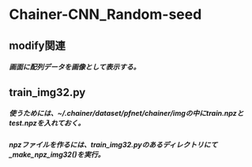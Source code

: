 # Chainer-CNN_Random-seed

## modify関連
##### 画面に配列データを画像として表示する。

## train_img32.py
##### 使うためには、~/.chainer/dataset/pfnet/chainer/imgの中にtrain.npzとtest.npzを入れておく。
##### npzファイルを作るには、train_img32.pyのあるディレクトリにて_make_npz_img32()を実行。